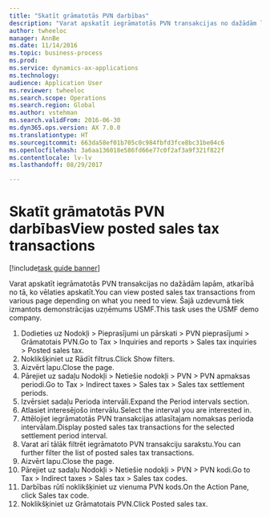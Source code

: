 ```yaml
--- 
title: "Skatīt grāmatotās PVN darbības"
description: "Varat apskatīt iegrāmatotās PVN transakcijas no dažādām lapām, atkarībā no tā, ko vēlaties apskatīt."
author: twheeloc
manager: AnnBe
ms.date: 11/14/2016
ms.topic: business-process
ms.prod: 
ms.service: dynamics-ax-applications
ms.technology: 
audience: Application User
ms.reviewer: twheeloc
ms.search.scope: Operations
ms.search.region: Global
ms.author: vstehman
ms.search.validFrom: 2016-06-30
ms.dyn365.ops.version: AX 7.0.0
ms.translationtype: HT
ms.sourcegitcommit: 663da58ef01b705c0c984fbfd3fce8bc31be04c6
ms.openlocfilehash: 3a6aa136018e586fd66e77c0f2af3a9f321f822f
ms.contentlocale: lv-lv
ms.lasthandoff: 08/29/2017

---
```

# <a name="view-posted-sales-tax-transactions"></a><span data-ttu-id="1232e-103">Skatīt grāmatotās PVN darbības</span><span class="sxs-lookup"><span data-stu-id="1232e-103">View posted sales tax transactions</span></span>

[!include[task guide banner](../../includes/task-guide-banner.md)]

<span data-ttu-id="1232e-104">Varat apskatīt iegrāmatotās PVN transakcijas no dažādām lapām, atkarībā no tā, ko vēlaties apskatīt.</span><span class="sxs-lookup"><span data-stu-id="1232e-104">You can view posted sales tax transactions from various page depending on what you need to view.</span></span> <span data-ttu-id="1232e-105">Šajā uzdevumā tiek izmantots demonstrācijas uzņēmums USMF.</span><span class="sxs-lookup"><span data-stu-id="1232e-105">This task uses the USMF demo company.</span></span>

1. <span data-ttu-id="1232e-106">Dodieties uz Nodokļi > Pieprasījumi un pārskati > PVN pieprasījumi > Grāmatotais PVN.</span><span class="sxs-lookup"><span data-stu-id="1232e-106">Go to Tax > Inquiries and reports > Sales tax inquiries > Posted sales tax.</span></span>
2. <span data-ttu-id="1232e-107">Noklikšķiniet uz Rādīt filtrus.</span><span class="sxs-lookup"><span data-stu-id="1232e-107">Click Show filters.</span></span>
3. <span data-ttu-id="1232e-108">Aizvērt lapu.</span><span class="sxs-lookup"><span data-stu-id="1232e-108">Close the page.</span></span>
4. <span data-ttu-id="1232e-109">Pārejiet uz sadaļu Nodokļi > Netiešie nodokļi > PVN > PVN apmaksas periodi.</span><span class="sxs-lookup"><span data-stu-id="1232e-109">Go to Tax > Indirect taxes > Sales tax > Sales tax settlement periods.</span></span>
5. <span data-ttu-id="1232e-110">Izvērsiet sadaļu Perioda intervāli.</span><span class="sxs-lookup"><span data-stu-id="1232e-110">Expand the Period intervals section.</span></span>
6. <span data-ttu-id="1232e-111">Atlasiet interesējošo intervālu.</span><span class="sxs-lookup"><span data-stu-id="1232e-111">Select the interval you are interested in.</span></span>
7. <span data-ttu-id="1232e-112">Attēlojiet iegrāmatotās PVN transakcijas atlasītajam nomaksas perioda intervālam.</span><span class="sxs-lookup"><span data-stu-id="1232e-112">Display posted sales tax transactions for the selected settlement period interval.</span></span>
8. <span data-ttu-id="1232e-113">Varat arī tālāk filtrēt iegrāmatoto PVN transakciju sarakstu.</span><span class="sxs-lookup"><span data-stu-id="1232e-113">You can further filter the list of posted sales tax transactions.</span></span>
9. <span data-ttu-id="1232e-114">Aizvērt lapu.</span><span class="sxs-lookup"><span data-stu-id="1232e-114">Close the page.</span></span>
10. <span data-ttu-id="1232e-115">Pārejiet uz sadaļu Nodokļi > Netiešie nodokļi > PVN > PVN kodi.</span><span class="sxs-lookup"><span data-stu-id="1232e-115">Go to Tax > Indirect taxes > Sales tax > Sales tax codes.</span></span>
11. <span data-ttu-id="1232e-116">Darbības rūtī noklikšķiniet uz vienuma PVN kods.</span><span class="sxs-lookup"><span data-stu-id="1232e-116">On the Action Pane, click Sales tax code.</span></span>
12. <span data-ttu-id="1232e-117">Noklikšķiniet uz Grāmatotais PVN.</span><span class="sxs-lookup"><span data-stu-id="1232e-117">Click Posted sales tax.</span></span>



